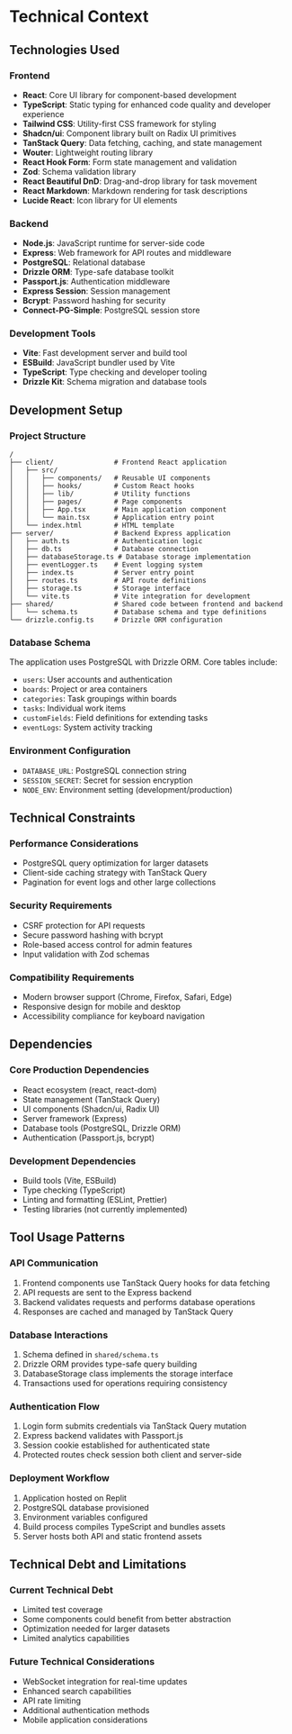 # Technical Context

## Technologies Used

### Frontend
- **React**: Core UI library for component-based development
- **TypeScript**: Static typing for enhanced code quality and developer experience
- **Tailwind CSS**: Utility-first CSS framework for styling
- **Shadcn/ui**: Component library built on Radix UI primitives
- **TanStack Query**: Data fetching, caching, and state management
- **Wouter**: Lightweight routing library
- **React Hook Form**: Form state management and validation
- **Zod**: Schema validation library
- **React Beautiful DnD**: Drag-and-drop library for task movement
- **React Markdown**: Markdown rendering for task descriptions
- **Lucide React**: Icon library for UI elements

### Backend
- **Node.js**: JavaScript runtime for server-side code
- **Express**: Web framework for API routes and middleware
- **PostgreSQL**: Relational database
- **Drizzle ORM**: Type-safe database toolkit
- **Passport.js**: Authentication middleware
- **Express Session**: Session management
- **Bcrypt**: Password hashing for security
- **Connect-PG-Simple**: PostgreSQL session store

### Development Tools
- **Vite**: Fast development server and build tool
- **ESBuild**: JavaScript bundler used by Vite
- **TypeScript**: Type checking and developer tooling
- **Drizzle Kit**: Schema migration and database tools

## Development Setup

### Project Structure
```
/
├── client/               # Frontend React application
│   ├── src/
│   │   ├── components/   # Reusable UI components
│   │   ├── hooks/        # Custom React hooks
│   │   ├── lib/          # Utility functions
│   │   ├── pages/        # Page components
│   │   ├── App.tsx       # Main application component
│   │   └── main.tsx      # Application entry point
│   └── index.html        # HTML template
├── server/               # Backend Express application
│   ├── auth.ts           # Authentication logic
│   ├── db.ts             # Database connection
│   ├── databaseStorage.ts # Database storage implementation
│   ├── eventLogger.ts    # Event logging system
│   ├── index.ts          # Server entry point
│   ├── routes.ts         # API route definitions
│   ├── storage.ts        # Storage interface
│   └── vite.ts           # Vite integration for development
├── shared/               # Shared code between frontend and backend
│   └── schema.ts         # Database schema and type definitions
└── drizzle.config.ts     # Drizzle ORM configuration
```

### Database Schema
The application uses PostgreSQL with Drizzle ORM. Core tables include:
- `users`: User accounts and authentication
- `boards`: Project or area containers
- `categories`: Task groupings within boards
- `tasks`: Individual work items
- `customFields`: Field definitions for extending tasks
- `eventLogs`: System activity tracking

### Environment Configuration
- `DATABASE_URL`: PostgreSQL connection string
- `SESSION_SECRET`: Secret for session encryption
- `NODE_ENV`: Environment setting (development/production)

## Technical Constraints

### Performance Considerations
- PostgreSQL query optimization for larger datasets
- Client-side caching strategy with TanStack Query
- Pagination for event logs and other large collections

### Security Requirements
- CSRF protection for API requests
- Secure password hashing with bcrypt
- Role-based access control for admin features
- Input validation with Zod schemas

### Compatibility Requirements
- Modern browser support (Chrome, Firefox, Safari, Edge)
- Responsive design for mobile and desktop
- Accessibility compliance for keyboard navigation

## Dependencies

### Core Production Dependencies
- React ecosystem (react, react-dom)
- State management (TanStack Query)
- UI components (Shadcn/ui, Radix UI)
- Server framework (Express)
- Database tools (PostgreSQL, Drizzle ORM)
- Authentication (Passport.js, bcrypt)

### Development Dependencies
- Build tools (Vite, ESBuild)
- Type checking (TypeScript)
- Linting and formatting (ESLint, Prettier)
- Testing libraries (not currently implemented)

## Tool Usage Patterns

### API Communication
1. Frontend components use TanStack Query hooks for data fetching
2. API requests are sent to the Express backend
3. Backend validates requests and performs database operations
4. Responses are cached and managed by TanStack Query

### Database Interactions
1. Schema defined in `shared/schema.ts`
2. Drizzle ORM provides type-safe query building
3. DatabaseStorage class implements the storage interface
4. Transactions used for operations requiring consistency

### Authentication Flow
1. Login form submits credentials via TanStack Query mutation
2. Express backend validates with Passport.js
3. Session cookie established for authenticated state
4. Protected routes check session both client and server-side

### Deployment Workflow
1. Application hosted on Replit
2. PostgreSQL database provisioned
3. Environment variables configured
4. Build process compiles TypeScript and bundles assets
5. Server hosts both API and static frontend assets

## Technical Debt and Limitations

### Current Technical Debt
- Limited test coverage
- Some components could benefit from better abstraction
- Optimization needed for larger datasets
- Limited analytics capabilities

### Future Technical Considerations
- WebSocket integration for real-time updates
- Enhanced search capabilities
- API rate limiting
- Additional authentication methods
- Mobile application considerations